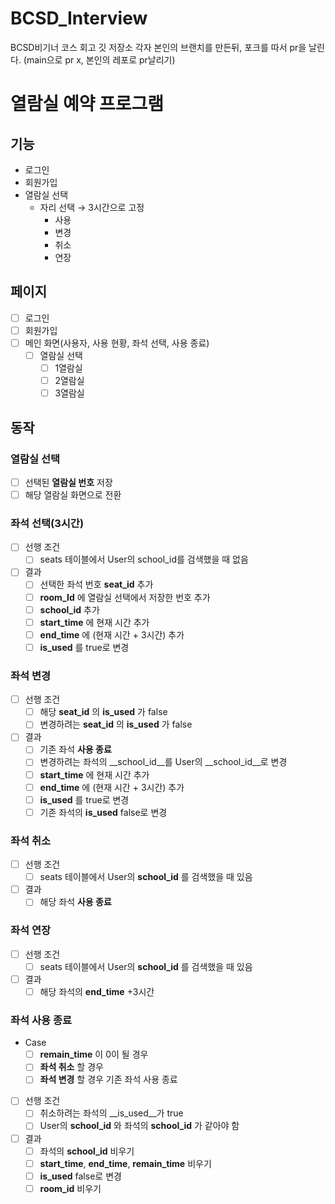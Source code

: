 # BCSD_Interview
BCSD비기너 코스 회고 깃 저장소
각자 본인의 브랜치를 만든뒤, 포크를 따서 pr을 날린다. (main으로 pr x, 본인의 레포로 pr날리기)

# 열람실 예약 프로그램

## 기능

- 로그인
- 회원가입
- 열람실 선택
  - 자리 선택 &rarr; 3시간으로 고정
    - 사용 
    - 변경
    - 취소
    - 연장

## 페이지

- [ ] 로그인
- [ ] 회원가입
- [ ] 메인 화면(사용자, 사용 현황, 좌석 선택, 사용 종료)
  - [ ] 열람실 선택
    - [ ] 1열람실
    - [ ] 2열람실
    - [ ] 3열람실

## 동작 

### 열람실 선택 
  - [ ] 선택된 __열람실 번호__ 저장
  - [ ] 해당 열람실 화면으로 전환

### 좌석 선택(3시간)
  - [ ] 선행 조건
    - [ ] seats 테이블에서 User의 school_id를 검색했을 때 없음
  - [ ] 결과
    - [ ] 선택한 좌석 번호 __seat_id__ 추가
    - [ ] __room_Id__ 에 열람실 선택에서 저장한 번호 추가
    - [ ] __school_id__ 추가
    - [ ] __start_time__ 에 현재 시간 추가
    - [ ] __end_time__ 에  (현재 시간 + 3시간) 추가
    - [ ] __is_used__ 를 true로 변경
    
### 좌석 변경 
  - [ ] 선행 조건
    - [ ] 해당 __seat_id__ 의 __is_used__ 가 false
    - [ ] 변경하려는 __seat_id__ 의 __is_used__ 가 false
  - [ ] 결과
    - [ ] 기존 좌석 __사용 종료__
    - [ ] 변경하려는 좌석의 __school_id__를 User의 __school_id__로 변경
    - [ ] __start_time__ 에 현재 시간 추가
    - [ ] __end_time__ 에  (현재 시간 + 3시간) 추가
    - [ ] __is_used__ 를 true로 변경
    - [ ] 기존 좌석의 __is_used__ false로 변경
    
### 좌석 취소
  - [ ] 선행 조건
    - [ ] seats 테이블에서 User의 __school_id__ 를 검색했을 때 있음
  - [ ] 결과 
    - [ ] 해당 좌석 __사용 종료__
    
### 좌석 연장
  - [ ] 선행 조건
    - [ ] seats 테이블에서 User의 __school_id__ 를 검색했을 때 있음
  - [ ] 결과
    - [ ] 해당 좌석의 __end_time__ +3시간

### 좌석 사용 종료
  - Case
    - [ ] __remain_time__ 이 0이 될 경우
    - [ ] __좌석 취소__ 할 경우
    - [ ] __좌석 변경__ 할 경우 기존 좌석 사용 종료
  - [ ] 선행 조건
    - [ ] 취소하려는 좌석의 __is_used__가 true
    - [ ] User의 __school_id__ 와 좌석의 __school_id__ 가 같아야 함
  - [ ] 결과
    - [ ] 좌석의 __school_id__ 비우기
    - [ ] __start_time__, __end_time__, __remain_time__ 비우기
    - [ ] __is_used__ false로 변경
    - [ ] __room_id__ 비우기
